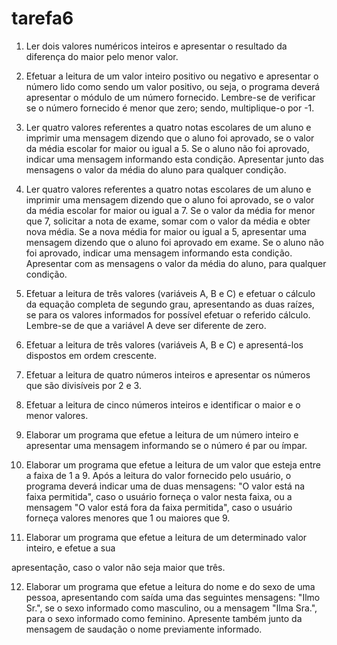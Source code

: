 # tarefa6

1) Ler dois valores numéricos inteiros e apresentar o resultado da diferença do maior pelo menor valor.

2. Efetuar a leitura de um valor inteiro positivo ou negativo e apresentar o número lido como sendo um valor positivo, ou seja, o programa deverá apresentar o módulo de um número fornecido. Lembre-se de verificar se o número fornecido é menor que zero; sendo, multiplique-o por -1.

3. Ler quatro valores referentes a quatro notas escolares de um aluno e imprimir uma mensagem dizendo que o aluno foi aprovado, se o valor da média escolar for maior ou igual a 5. Se o aluno não foi aprovado, indicar uma mensagem informando esta condição. Apresentar junto das mensagens o valor da média do aluno para qualquer condição.

4. Ler quatro valores referentes a quatro notas escolares de um aluno e imprimir uma mensagem dizendo que o aluno foi aprovado, se o valor da média escolar for maior ou igual a 7. Se o valor da média for menor que 7, solicitar a nota de exame, somar com o valor da média e obter nova média. Se a nova média for maior ou igual a 5, apresentar uma mensagem dizendo que o aluno foi aprovado em exame. Se o aluno não foi aprovado, indicar uma mensagem informando esta condição. Apresentar com as mensagens o valor da média do aluno, para qualquer condição.

5. Efetuar a leitura de três valores (variáveis A, B e C) e efetuar o cálculo da equação completa de segundo grau, apresentando as duas raízes, se para os valores informados for possível efetuar o referido cálculo. Lembre-se de que a variável A deve ser diferente de zero.

6. Efetuar a leitura de três valores (variáveis A, B e C) e apresentá-los dispostos em ordem crescente.

7. Efetuar a leitura de quatro números inteiros e apresentar os números que são divisíveis por 2 e 3.

8. Efetuar a leitura de cinco números inteiros e identificar o maior e o menor valores.

9. Elaborar um programa que efetue a leitura de um número inteiro e apresentar uma mensagem informando se o número é par ou ímpar.

10. Elaborar um programa que efetue a leitura de um valor que esteja entre a faixa de 1 a 9. Após a leitura do valor fornecido pelo usuário, o programa deverá indicar uma de duas mensagens: "O valor está na faixa permitida", caso o usuário forneça o valor nesta faixa, ou a mensagem "O valor está fora da faixa permitida", caso o usuário forneça valores menores que 1 ou maiores que 9.

11. Elaborar um programa que efetue a leitura de um determinado valor inteiro, e efetue a sua

apresentação, caso o valor não seja maior que três.

12. Elaborar um programa que efetue a leitura do nome e do sexo de uma pessoa, apresentando com saída uma das seguintes mensagens: "Ilmo Sr.", se o sexo informado como masculino, ou a mensagem "Ilma Sra.", para o sexo informado como feminino. Apresente também junto da mensagem de saudação o nome previamente informado.
